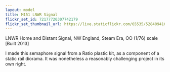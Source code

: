 ```yaml
---
layout: model
title: M151 LNWR Signal
flickr_set_id: 72177720307742179
flickr_set_thumbnail_url: https://live.staticflickr.com/65535/52840941604_3d2e7ee78e_m.jpg
---
```


LNWR Home and Distant Signal, NW England, Steam Era, OO (1/76) scale
[Built 2013]

I made this semaphore signal from a Ratio plastic kit, as a component of a static rail diorama. It was nonetheless a reasonably challenging project in its own right.


